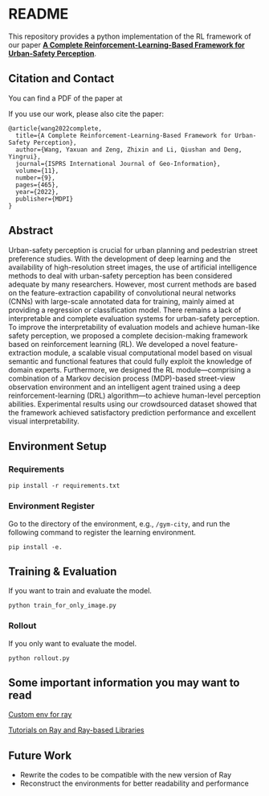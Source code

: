 # README

This repository provides a python implementation of the RL framework of our paper [**A Complete Reinforcement-Learning-Based Framework for Urban-Safety Perception**](https://www.mdpi.com/2220-9964/11/9/465).

## Citation and Contact

You can find a PDF of the paper at 

If you use our work, please also cite the paper:

```
@article{wang2022complete,
  title={A Complete Reinforcement-Learning-Based Framework for Urban-Safety Perception},
  author={Wang, Yaxuan and Zeng, Zhixin and Li, Qiushan and Deng, Yingrui},
  journal={ISPRS International Journal of Geo-Information},
  volume={11},
  number={9},
  pages={465},
  year={2022},
  publisher={MDPI}
}
```

## Abstract

Urban-safety perception is crucial for urban planning and pedestrian street preference studies. With the development of deep learning and the availability of high-resolution street images, the use of artificial intelligence methods to deal with urban-safety perception has been considered adequate by many researchers. However, most current methods are based on the feature-extraction capability of convolutional neural networks (CNNs) with large-scale annotated data for training, mainly aimed at providing a regression or classification model. There remains a lack of interpretable and complete evaluation systems for urban-safety perception. To improve the interpretability of evaluation models and achieve human-like safety perception, we proposed a complete decision-making framework based on reinforcement learning (RL). We developed a novel feature-extraction module, a scalable visual computational model based on visual semantic and functional features that could fully exploit the knowledge of domain experts. Furthermore, we designed the RL module—comprising a combination of a Markov decision process (MDP)-based street-view observation environment and an intelligent agent trained using a deep reinforcement-learning (DRL) algorithm—to achieve human-level perception abilities. Experimental results using our crowdsourced dataset showed that the framework achieved satisfactory prediction performance and excellent visual interpretability.

## Environment Setup

### Requirements

```
pip install -r requirements.txt
```

### Environment Register

Go to the directory of the environment, e.g., `/gym-city`, and run the following command to register the learning
environment.

```
pip install -e.
```

## Training & Evaluation

If you want to train and evaluate the model.

```
python train_for_only_image.py
```

### Rollout

If you only want to evaluate the model.

```
python rollout.py
```

## Some important information you may want to read

[Custom env for ray](https://medium.com/distributed-computing-with-ray/anatomy-of-a-custom-environment-for-rllib-327157f269e5)

[Tutorials on Ray and Ray-based Libraries](https://github.com/anyscale/academy/)

## Future Work

- Rewrite the codes to be compatible with the new version of Ray
- Reconstruct the environments for better readability and performance